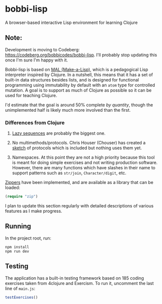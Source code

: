 # bobbi-lisp

A browser-based interactive Lisp environment for learning Clojure

## Note:
Development is moving to Codeberg: https://codeberg.org/bobbicodes/bobbi-lisp. I'll probably stop updating this once I'm sure I'm happy with it.

Bobbi-lisp is based on [MAL (Make-a-Lisp)](https://github.com/kanaka/mal), which is a pedagogical Lisp interpreter inspired by Clojure. In a nutshell, this means that it has a set of built-in data structures besides lists, and is designed for functional programming using immutability by default with an `atom` type for controlled mutation. A goal is to support as much of Clojure as possible so it can be used for teaching Clojure.

I'd estimate that the goal is around 50% complete *by quantity*, though the unimplemented half is likely much more involved than the first.

### Differences from Clojure

1. [Lazy sequences](https://github.com/bobbicodes/bien/issues/13) are probably the biggest one.

2. No multimethods/protocols. Chris Houser (Chouser) has created a [sketch](https://gist.github.com/Chouser/6081ea66d144d13e56fc) of protocols which is included but nothing uses them yet.

3. Namespaces. At this point they are not a high priority because this tool is meant for doing simple exercises and not writing production software. However, there are many functions which have slashes in their name to support patterns such as `str/join`, `Character/digit`, etc. 

[Zippers](https://www.st.cs.uni-saarland.de/edu/seminare/2005/advanced-fp/docs/huet-zipper.pdf) have been implemented, and are available as a library that can be loaded:

```clojure
(require "zip")
```

I plan to update this section regularly with detailed descriptions of various features as I make progress.

## Running

In the project root, run:

```
npm install
npm run dev
```

## Testing

The application has a built-in testing framework based on 185 coding exercises taken from 4clojure and Exercism. To run it, uncomment the last line of `main.js`:

```javascript
testExercises()
```
